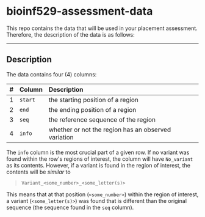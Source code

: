 # bioinf529-assessment-data
This repo contains the data that will be used in your placement assessment.
Therefore, the description of the data is as follows:

---
## Description

The data contains four (4) columns:

|#|Column|Description|
|:--|:--|:--|
|1|`start`| the starting position of a region|
|2|`end`| the ending position of a region|
|3|`seq`| the reference sequence of the region|
|4|`info`| whether or not the region has an observed variation|

The `info` column is the most crucial part of a given row. If no
variant was found within the row's regions of interest, the column 
will have `No_variant` as its contents. However, if a variant is 
found in the region of interest, the contents will be *similar* to 
> `Variant_<some_number>_<some_letter(s)>`

This means that at that position (`<some_number>`) within the region
of interest, a variant (`<some_letter(s)>`) was found that is different
than the original sequence (the sequence found in the `seq` column).
